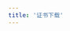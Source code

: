 ```yaml
---
title: '证书下载'
---
```


<script setup lang="ts">
  import TheCertificateSearch from "@/views/certification/search/TheCertificateSearch.vue"
</script>

<TheCertificateSearch />
